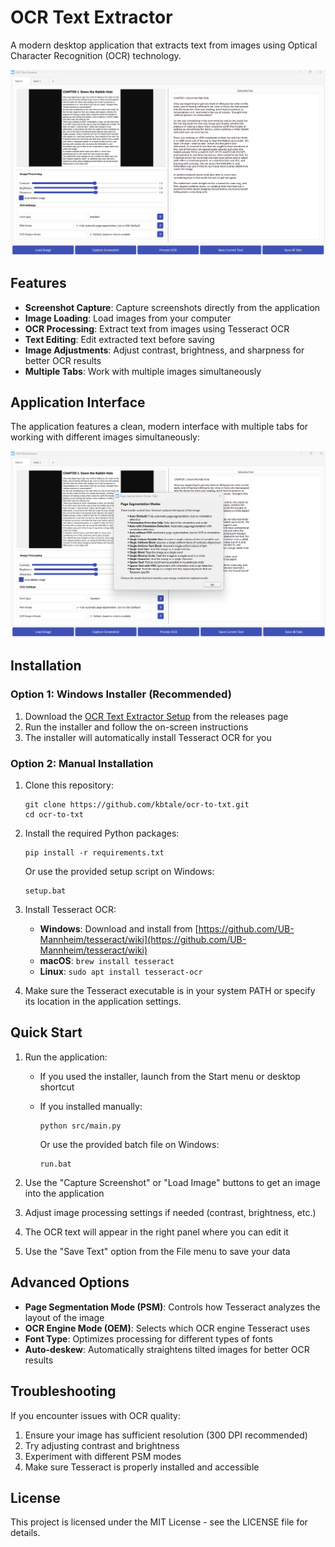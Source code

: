 # OCR Text Extractor

A modern desktop application that extracts text from images using Optical Character Recognition (OCR) technology.

![OCR Text Extractor Interface](src/media/Interface.png)

## Features

- **Screenshot Capture**: Capture screenshots directly from the application
- **Image Loading**: Load images from your computer
- **OCR Processing**: Extract text from images using Tesseract OCR
- **Text Editing**: Edit extracted text before saving
- **Image Adjustments**: Adjust contrast, brightness, and sharpness for better OCR results
- **Multiple Tabs**: Work with multiple images simultaneously

## Application Interface

The application features a clean, modern interface with multiple tabs for working with different images simultaneously:

![OCR Text Extractor Interface 2](src/media/interface2.png)

## Installation

### Option 1: Windows Installer (Recommended)

1. Download the [OCR Text Extractor Setup](https://github.com/kbtale/ocr-to-txt/releases/latest/download/OCR_Text_Extractor_Setup.exe) from the releases page
2. Run the installer and follow the on-screen instructions
3. The installer will automatically install Tesseract OCR for you

### Option 2: Manual Installation

1. Clone this repository:
   ```
   git clone https://github.com/kbtale/ocr-to-txt.git
   cd ocr-to-txt
   ```

2. Install the required Python packages:
   ```
   pip install -r requirements.txt
   ```
   
   Or use the provided setup script on Windows:
   ```
   setup.bat
   ```

3. Install Tesseract OCR:
   - **Windows**: Download and install from [https://github.com/UB-Mannheim/tesseract/wiki](https://github.com/UB-Mannheim/tesseract/wiki)
   - **macOS**: `brew install tesseract`
   - **Linux**: `sudo apt install tesseract-ocr`

4. Make sure the Tesseract executable is in your system PATH or specify its location in the application settings.

## Quick Start

1. Run the application:
   - If you used the installer, launch from the Start menu or desktop shortcut
   - If you installed manually:
     ```
     python src/main.py
     ```
     
     Or use the provided batch file on Windows:
     ```
     run.bat
     ```

2. Use the "Capture Screenshot" or "Load Image" buttons to get an image into the application

3. Adjust image processing settings if needed (contrast, brightness, etc.)

4. The OCR text will appear in the right panel where you can edit it

5. Use the "Save Text" option from the File menu to save your data

## Advanced Options

- **Page Segmentation Mode (PSM)**: Controls how Tesseract analyzes the layout of the image
- **OCR Engine Mode (OEM)**: Selects which OCR engine Tesseract uses
- **Font Type**: Optimizes processing for different types of fonts
- **Auto-deskew**: Automatically straightens tilted images for better OCR results

## Troubleshooting

If you encounter issues with OCR quality:

1. Ensure your image has sufficient resolution (300 DPI recommended)
2. Try adjusting contrast and brightness
3. Experiment with different PSM modes
4. Make sure Tesseract is properly installed and accessible

## License

This project is licensed under the MIT License - see the LICENSE file for details.
